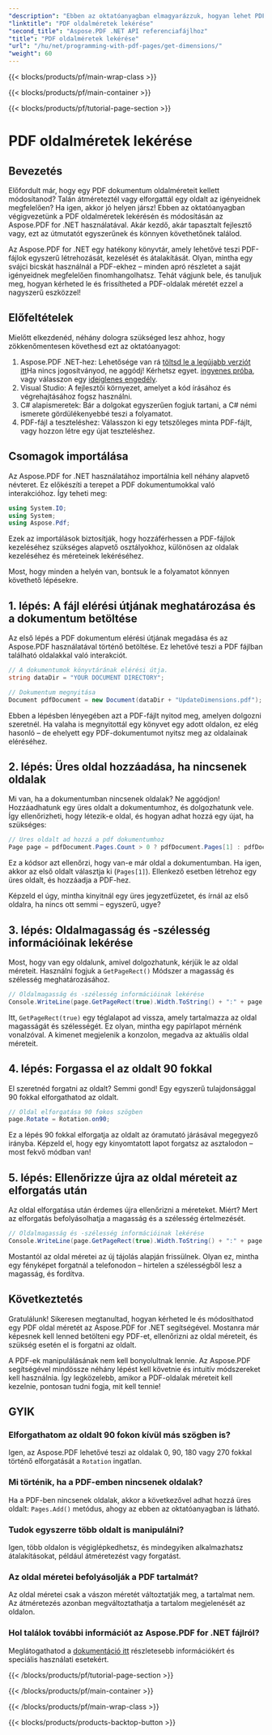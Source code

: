 ```yaml
---
"description": "Ebben az oktatóanyagban elmagyarázzuk, hogyan lehet PDF oldalak méreteit lekérdezni és manipulációkat végezni az Aspose.PDF for .NET használatával. Részletes lépéseket talál a folyamat során."
"linktitle": "PDF oldalméretek lekérése"
"second_title": "Aspose.PDF .NET API referenciafájlhoz"
"title": "PDF oldalméretek lekérése"
"url": "/hu/net/programming-with-pdf-pages/get-dimensions/"
"weight": 60
---
```


{{< blocks/products/pf/main-wrap-class >}}

{{< blocks/products/pf/main-container >}}

{{< blocks/products/pf/tutorial-page-section >}}

# PDF oldalméretek lekérése

## Bevezetés

Előfordult már, hogy egy PDF dokumentum oldalméreteit kellett módosítanod? Talán átméreteztél vagy elforgattál egy oldalt az igényeidnek megfelelően? Ha igen, akkor jó helyen jársz! Ebben az oktatóanyagban végigvezetünk a PDF oldalméretek lekérésén és módosításán az Aspose.PDF for .NET használatával. Akár kezdő, akár tapasztalt fejlesztő vagy, ezt az útmutatót egyszerűnek és könnyen követhetőnek találod.

Az Aspose.PDF for .NET egy hatékony könyvtár, amely lehetővé teszi PDF-fájlok egyszerű létrehozását, kezelését és átalakítását. Olyan, mintha egy svájci bicskát használnál a PDF-ekhez – minden apró részletet a saját igényeidnek megfelelően finomhangolhatsz. Tehát vágjunk bele, és tanuljuk meg, hogyan kérheted le és frissítheted a PDF-oldalak méretét ezzel a nagyszerű eszközzel!

## Előfeltételek

Mielőtt elkezdenéd, néhány dologra szükséged lesz ahhoz, hogy zökkenőmentesen követhesd ezt az oktatóanyagot:

1. Aspose.PDF .NET-hez: Lehetősége van rá [töltsd le a legújabb verziót itt](https://releases.aspose.com/pdf/net/)Ha nincs jogosítványod, ne aggódj! Kérhetsz egyet. [ingyenes próba](https://releases.aspose.com/), vagy válasszon egy [ideiglenes engedély](https://purchase.aspose.com/temporary-license/).
2. Visual Studio: A fejlesztői környezet, amelyet a kód írásához és végrehajtásához fogsz használni.
3. C# alapismeretek: Bár a dolgokat egyszerűen fogjuk tartani, a C# némi ismerete gördülékenyebbé teszi a folyamatot.
4. PDF-fájl a teszteléshez: Válasszon ki egy tetszőleges minta PDF-fájlt, vagy hozzon létre egy újat teszteléshez.

## Csomagok importálása

Az Aspose.PDF for .NET használatához importálnia kell néhány alapvető névteret. Ez előkészíti a terepet a PDF dokumentumokkal való interakcióhoz. Így teheti meg:

```csharp
using System.IO;
using System;
using Aspose.Pdf;
```

Ezek az importálások biztosítják, hogy hozzáférhessen a PDF-fájlok kezeléséhez szükséges alapvető osztályokhoz, különösen az oldalak kezeléséhez és méreteinek lekéréséhez.

Most, hogy minden a helyén van, bontsuk le a folyamatot könnyen követhető lépésekre.

## 1. lépés: A fájl elérési útjának meghatározása és a dokumentum betöltése

Az első lépés a PDF dokumentum elérési útjának megadása és az Aspose.PDF használatával történő betöltése. Ez lehetővé teszi a PDF fájlban található oldalakkal való interakciót.

```csharp
// A dokumentumok könyvtárának elérési útja.
string dataDir = "YOUR DOCUMENT DIRECTORY";

// Dokumentum megnyitása
Document pdfDocument = new Document(dataDir + "UpdateDimensions.pdf");
```

Ebben a lépésben lényegében azt a PDF-fájlt nyitod meg, amelyen dolgozni szeretnél. Ha valaha is megnyitottál egy könyvet egy adott oldalon, ez elég hasonló – de ehelyett egy PDF-dokumentumot nyitsz meg az oldalainak eléréséhez.

## 2. lépés: Üres oldal hozzáadása, ha nincsenek oldalak

Mi van, ha a dokumentumban nincsenek oldalak? Ne aggódjon! Hozzáadhatunk egy üres oldalt a dokumentumhoz, és dolgozhatunk vele. Így ellenőrizheti, hogy létezik-e oldal, és hogyan adhat hozzá egy újat, ha szükséges:

```csharp
// Üres oldalt ad hozzá a pdf dokumentumhoz
Page page = pdfDocument.Pages.Count > 0 ? pdfDocument.Pages[1] : pdfDocument.Pages.Add();
```

Ez a kódsor azt ellenőrzi, hogy van-e már oldal a dokumentumban. Ha igen, akkor az első oldalt választja ki (`Pages[1]`). Ellenkező esetben létrehoz egy üres oldalt, és hozzáadja a PDF-hez.

Képzeld el úgy, mintha kinyitnál egy üres jegyzetfüzetet, és írnál az első oldalra, ha nincs ott semmi – egyszerű, ugye?

## 3. lépés: Oldalmagasság és -szélesség információinak lekérése

Most, hogy van egy oldalunk, amivel dolgozhatunk, kérjük le az oldal méreteit. Használni fogjuk a `GetPageRect()` Módszer a magasság és szélesség meghatározásához.

```csharp
// Oldalmagasság és -szélesség információinak lekérése
Console.WriteLine(page.GetPageRect(true).Width.ToString() + ":" + page.GetPageRect(true).Height.ToString());
```

Itt, `GetPageRect(true)` egy téglalapot ad vissza, amely tartalmazza az oldal magasságát és szélességét. Ez olyan, mintha egy papírlapot mérnénk vonalzóval. A kimenet megjelenik a konzolon, megadva az aktuális oldal méreteit.

## 4. lépés: Forgassa el az oldalt 90 fokkal

El szeretnéd forgatni az oldalt? Semmi gond! Egy egyszerű tulajdonsággal 90 fokkal elforgathatod az oldalt.

```csharp
// Oldal elforgatása 90 fokos szögben
page.Rotate = Rotation.on90;
```

Ez a lépés 90 fokkal elforgatja az oldalt az óramutató járásával megegyező irányba. Képzeld el, hogy egy kinyomtatott lapot forgatsz az asztalodon – most fekvő módban van!

## 5. lépés: Ellenőrizze újra az oldal méreteit az elforgatás után

Az oldal elforgatása után érdemes újra ellenőrizni a méreteket. Miért? Mert az elforgatás befolyásolhatja a magasság és a szélesség értelmezését.

```csharp
// Oldalmagasság és -szélesség információinak lekérése
Console.WriteLine(page.GetPageRect(true).Width.ToString() + ":" + page.GetPageRect(true).Height.ToString());
```

Mostantól az oldal méretei az új tájolás alapján frissülnek. Olyan ez, mintha egy fényképet forgatnál a telefonodon – hirtelen a szélességből lesz a magasság, és fordítva.


## Következtetés

Gratulálunk! Sikeresen megtanultad, hogyan kérheted le és módosíthatod egy PDF oldal méretét az Aspose.PDF for .NET segítségével. Mostanra már képesnek kell lenned betölteni egy PDF-et, ellenőrizni az oldal méreteit, és szükség esetén el is forgatni az oldalt.

A PDF-ek manipulálásának nem kell bonyolultnak lennie. Az Aspose.PDF segítségével mindössze néhány lépést kell követnie és intuitív módszereket kell használnia. Így legközelebb, amikor a PDF-oldalak méreteit kell kezelnie, pontosan tudni fogja, mit kell tennie!

## GYIK

### Elforgathatom az oldalt 90 fokon kívül más szögben is?
Igen, az Aspose.PDF lehetővé teszi az oldalak 0, 90, 180 vagy 270 fokkal történő elforgatását a `Rotation` ingatlan.

### Mi történik, ha a PDF-emben nincsenek oldalak?
Ha a PDF-ben nincsenek oldalak, akkor a következővel adhat hozzá üres oldalt: `Pages.Add()` metódus, ahogy az ebben az oktatóanyagban is látható.

### Tudok egyszerre több oldalt is manipulálni?
Igen, több oldalon is végiglépkedhetsz, és mindegyiken alkalmazhatsz átalakításokat, például átméretezést vagy forgatást.

### Az oldal méretei befolyásolják a PDF tartalmát?
Az oldal méretei csak a vászon méretét változtatják meg, a tartalmat nem. Az átméretezés azonban megváltoztathatja a tartalom megjelenését az oldalon.

### Hol találok további információt az Aspose.PDF for .NET fájlról?
Meglátogathatod a [dokumentáció itt](https://reference.aspose.com/pdf/net/) részletesebb információkért és speciális használati esetekért.

{{< /blocks/products/pf/tutorial-page-section >}}

{{< /blocks/products/pf/main-container >}}

{{< /blocks/products/pf/main-wrap-class >}}

{{< blocks/products/products-backtop-button >}}
